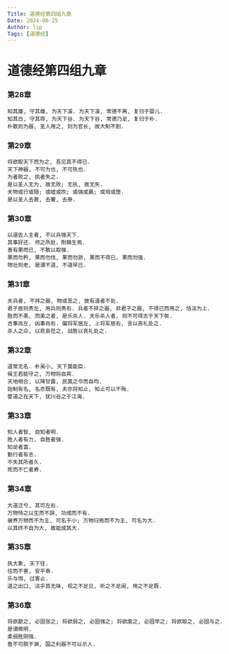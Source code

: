 ```yaml
---
Title: 道德经第四组九章
Date: 2024-06-25
Author: lip
Tags: [道德经]
---
```


# 道德经第四组九章

### 第28章
```
知其雄, 守其雌, 为天下溪. 为天下溪, 常德不离, 复归于婴儿.
知其白, 守其辱, 为天下谷. 为天下谷, 常德乃足, 复归于朴.
朴散则为器, 圣人用之, 则为官长, 故大制不割.
```

### 第29章
```
将欲取天下而为之, 吾见其不得已.
天下神器, 不可为也, 不可执也.
为者败之, 执者失之.
是以圣人无为, 故无败; 无执, 故无失.
夫物或行或随; 或嘘或吹; 或强或羸; 或培或堕.
是以圣人去甚, 去奢, 去泰.
```

### 第30章
```
以道佐人主者, 不以兵强天下.
其事好还. 师之所处，荆棘生焉.
善有果而已, 不敢以取强.
果而勿矜, 果而勿伐, 果而勿骄, 果而不得已, 果而勿强.
物壮则老, 是谓不道, 不道早已.
```

### 第31章
```
夫兵者, 不祥之器, 物或恶之, 故有道者不处.
君子居则贵左, 用兵则贵右. 兵者不祥之器, 非君子之器, 不得已而用之, 恬淡为上.
胜而不美, 而美之者, 是乐杀人. 夫乐杀人者, 则不可得志于天下矣.
吉事尚左, 凶事尚右. 偏将军居左, 上将军居右, 言以丧礼处之.
杀人之众, 以悲哀莅之, 战胜以丧礼处之.
```

### 第32章
```
道常无名. 朴虽小, 天下莫能臣.
侯王若能守之, 万物将自宾.
天地相合, 以降甘露, 民莫之令而自均.
始制有名, 名亦既有, 夫亦将知止, 知止可以不殆.
譬道之在天下, 犹川谷之于江海.
```

### 第33章
```
知人者智, 自知者明.
胜人者有力, 自胜者强.
知足者富.
勤行者有志.
不失其所者久.
死而不亡者寿.
```

### 第34章
```
大道泛兮, 其可左右.
万物恃之以生而不辞, 功成而不有.
被养万物而不为主, 可名于小; 万物归焉而不为主, 可名为大.
以其终不自为大, 故能成其大.
```

### 第35章
```
执大象, 天下往.
往而不害, 安平泰.
乐与饵, 过客止.
道之出口, 淡乎其无味, 视之不足见, 听之不足闻, 用之不足既.
```

### 第36章
```
将欲歙之, 必固张之; 将欲弱之, 必固强之; 将欲废之, 必固举之; 将欲取之, 必固与之.
是谓微明.
柔弱胜刚强.
鱼不可脱于渊, 国之利器不可以示人.
```

